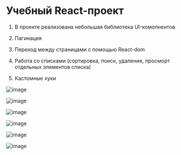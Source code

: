 # Учебный React-проект

1. В проекте реализована небольшая библиотека UI-комопнентов
  
2. Пагинация

3. Переход между страницами с помощью React-dom

4. Работа со списками (сортировка, поиск, удаление, просморт отдельных элементов списка)

5. Кастомные хуки

![image](https://user-images.githubusercontent.com/47159083/152512282-5293e777-817f-4319-81fa-5f230692c154.png)

![image](https://user-images.githubusercontent.com/47159083/152512328-0ca95d76-bc1d-411d-a2a9-0d6ed2f91253.png)

![image](https://user-images.githubusercontent.com/47159083/152512472-435da27d-fef3-4f10-b8f4-07b51276ed06.png)

![image](https://user-images.githubusercontent.com/47159083/152512514-c699655b-9b50-4709-8c36-7466e6432d9b.png)

![image](https://user-images.githubusercontent.com/47159083/152512536-cceaf86e-d6de-49f6-98be-fbde019d49da.png)

![image](https://user-images.githubusercontent.com/47159083/152512634-415e737a-566d-455c-8bff-a1f4e91abeb2.png)
